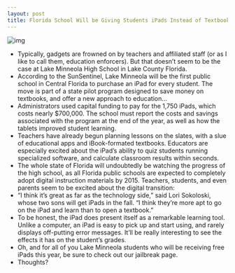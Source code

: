 ```yaml
---
layout: post
title: Florida School Will be Giving Students iPads Instead of Textbooks This Year
---
```

![img](http://media.idownloadblog.com/wp-content/uploads/2011/07/ipad-classroom-e1312055976233.jpg)
* Typically, gadgets are frowned on by teachers and affiliated staff (or as I like to call them, education enforcers). But that doesn’t seem to be the case at Lake Minneola High School in Lake County Florida.
* According to the SunSentinel, Lake Minneola will be the first public school in Central Florida to purchase an iPad for every student. The move is part of a state pilot program designed to save money on textbooks, and offer a new approach to education…
* Administrators used capital funding to pay for the 1,750 iPads, which costs nearly $700,000. The school must report the costs and savings associated with the program at the end of the year, as well as how the tablets improved student learning.
* Teachers have already begun planning lessons on the slates, with a slue of educational apps and iBook-formated textbooks. Educators are especially excited about the iPad’s ability to quiz students running specialized software, and calculate classroom results within seconds.
* The whole state of Florida will undoubtedly be watching the progress of the high school, as all Florida public schools are expected to completely adopt digital instruction materials by 2015. Teachers, students, and even parents seem to be excited about the digital transition:
* “I think it’s great as far as the technology side,” said Lori Sokoloski, whose two sons will get iPads in the fall. “I think they’re more apt to go on the iPad and learn than to open a textbook.”
* To be honest, the iPad does present itself as a remarkable learning tool. Unlike a computer, an iPad is easy to pick up and start using, and rarely displays off-putting error messages. It’ll be really interesting to see the effects it has on the student’s grades.
* Oh, and for all of you Lake Minneola students who will be receiving free iPads this year, be sure to check out our jailbreak page.
* Thoughts?

